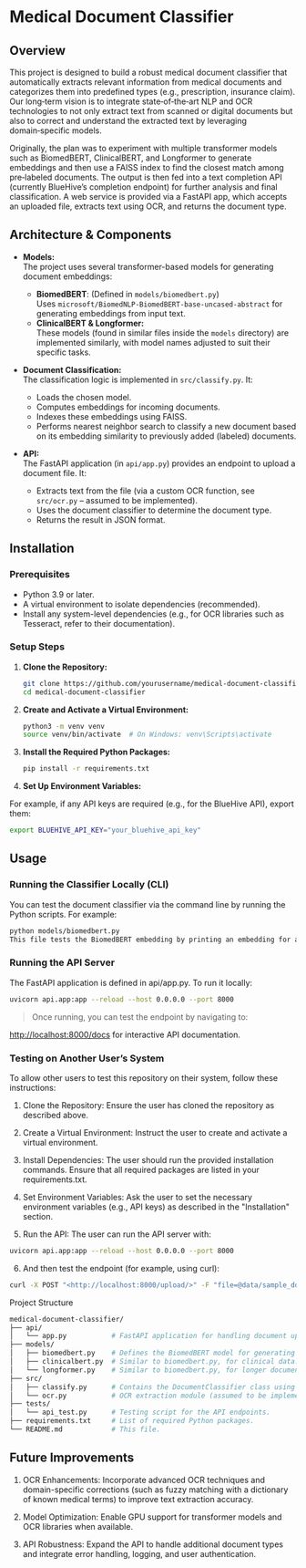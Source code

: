 # Medical Document Classifier

## Overview

This project is designed to build a robust medical document classifier that automatically extracts relevant information from medical documents and categorizes them into predefined types (e.g., prescription, insurance claim). Our long‑term vision is to integrate state‑of‑the‑art NLP and OCR technologies to not only extract text from scanned or digital documents but also to correct and understand the extracted text by leveraging domain‑specific models.

Originally, the plan was to experiment with multiple transformer models such as BiomedBERT, ClinicalBERT, and Longformer to generate embeddings and then use a FAISS index to find the closest match among pre‑labeled documents. The output is then fed into a text completion API (currently BlueHive’s completion endpoint) for further analysis and final classification. A web service is provided via a FastAPI app, which accepts an uploaded file, extracts text using OCR, and returns the document type.

## Architecture & Components

- **Models:**  
  The project uses several transformer-based models for generating document embeddings:
  - **BiomedBERT**: (Defined in `models/biomedbert.py`)  
    Uses `microsoft/BiomedNLP-BiomedBERT-base-uncased-abstract` for generating embeddings from input text.
  - **ClinicalBERT & Longformer:**  
    These models (found in similar files inside the `models` directory) are implemented similarly, with model names adjusted to suit their specific tasks.
  
- **Document Classification:**  
  The classification logic is implemented in `src/classify.py`. It:
  - Loads the chosen model.
  - Computes embeddings for incoming documents.
  - Indexes these embeddings using FAISS.
  - Performs nearest neighbor search to classify a new document based on its embedding similarity to previously added (labeled) documents.

- **API:**  
  The FastAPI application (in `api/app.py`) provides an endpoint to upload a document file. It:
  - Extracts text from the file (via a custom OCR function, see `src/ocr.py` – assumed to be implemented).
  - Uses the document classifier to determine the document type.
  - Returns the result in JSON format.

## Installation

### Prerequisites

- Python 3.9 or later.
- A virtual environment to isolate dependencies (recommended).
- Install any system-level dependencies (e.g., for OCR libraries such as Tesseract, refer to their documentation).

### Setup Steps

1. **Clone the Repository:**

   ```bash
   git clone https://github.com/yourusername/medical-document-classifier.git
   cd medical-document-classifier
   ```

2. **Create and Activate a Virtual Environment:**

    ```bash
    python3 -m venv venv
    source venv/bin/activate  # On Windows: venv\Scripts\activate
    ```

3. **Install the Required Python Packages:**

    ```bash
    pip install -r requirements.txt
    ```

4. **Set Up Environment Variables:** 

For example, if any API keys are required (e.g., for the BlueHive API), export them:

```bash
export BLUEHIVE_API_KEY="your_bluehive_api_key"
 ```

## Usage

### Running the Classifier Locally (CLI)

You can test the document classifier via the command line by running the Python scripts. For example:

```bash
python models/biomedbert.py
This file tests the BiomedBERT embedding by printing an embedding for a test sentence.
```

### Running the API Server

The FastAPI application is defined in api/app.py. To run it locally:

```bash
uvicorn api.app:app --reload --host 0.0.0.0 --port 8000
```

> Once running, you can test the endpoint by navigating to:

<http://localhost:8000/docs> for interactive API documentation.

### Testing on Another User’s System

To allow other users to test this repository on their system, follow these instructions:

1. Clone the Repository:
Ensure the user has cloned the repository as described above.

2. Create a Virtual Environment:
Instruct the user to create and activate a virtual environment.

3. Install Dependencies:
The user should run the provided installation commands. Ensure that all required packages are listed in your requirements.txt.

4. Set Environment Variables:
Ask the user to set the necessary environment variables (e.g., API keys) as described in the "Installation" section.

5. Run the API:
The user can run the API server with:

```bash
uvicorn api.app:app --reload --host 0.0.0.0 --port 8000
```

6. And then test the endpoint (for example, using curl):

```bash
curl -X POST "<http://localhost:8000/upload/>" -F "file=@data/sample_doc.png"
```

Project Structure
```graphql
medical-document-classifier/
├── api/
│   └── app.py           # FastAPI application for handling document uploads and classification.
├── models/
│   ├── biomedbert.py    # Defines the BiomedBERT model for generating document embeddings.
│   ├── clinicalbert.py  # Similar to biomedbert.py, for clinical data.
│   └── longformer.py    # Similar to biomedbert.py, for longer documents.
├── src/
│   ├── classify.py      # Contains the DocumentClassifier class using FAISS.
│   └── ocr.py           # OCR extraction module (assumed to be implemented).
├── tests/
│   └── api_test.py      # Testing script for the API endpoints.
├── requirements.txt     # List of required Python packages.
└── README.md            # This file.
```

## Future Improvements

1. OCR Enhancements:
Incorporate advanced OCR techniques and domain-specific corrections (such as fuzzy matching with a dictionary of known medical terms) to improve text extraction accuracy.

2. Model Optimization:
Enable GPU support for transformer models and OCR libraries when available.

3. API Robustness:
Expand the API to handle additional document types and integrate error handling, logging, and user authentication.
